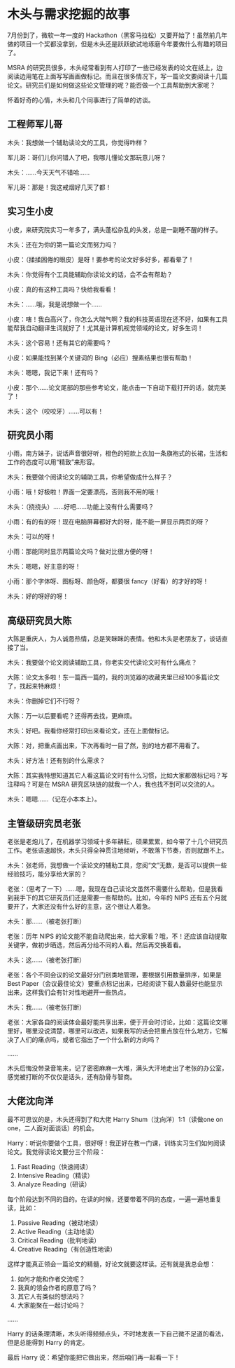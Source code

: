 # 木头与需求挖掘的故事

7月份到了，微软一年一度的 Hackathon（黑客马拉松）又要开始了！虽然前几年做的项目一个奖都没拿到，但是木头还是跃跃欲试地琢磨今年要做什么有趣的项目了。

MSRA 的研究员很多，木头经常看到有人打印了一些已经发表的论文在纸上，边阅读边用笔在上面写写画画做标记。而且在很多情况下，写一篇论文要阅读十几篇论文。研究员们是如何做这些论文管理的呢？能否做一个工具帮助到大家呢？

怀着好奇的心情，木头和几个同事进行了简单的访谈。

## 工程师军儿哥

木头：我想做一个辅助读论文的工具，你觉得咋样？

军儿哥：哥们儿你问错人了吧，我哪儿懂论文那玩意儿呀？

木头：......今天天气不错哈......

军儿哥：那是！我这戒烟好几天了都！

## 实习生小皮

小皮，来研究院实习一年多了，满头蓬松杂乱的头发，总是一副睡不醒的样子。

木头：还在为你的第一篇论文而努力吗？

小皮：（揉揉困倦的眼皮）是呀！要参考的论文好多好多，都看晕了！

木头：你觉得有个工具能辅助你读论文的话，会不会有帮助？

小皮：真的有这种工具吗？快给我看看！

木头：......哦，我是说想做一个......

小皮：嗐！我白高兴了，你怎么大喘气啊？我的科技英语现在还不好，如果有工具能帮我自动翻译生词就好了！尤其是计算机视觉领域的论文，好多生词！

木头：这个容易！还有其它的需要吗？

小皮：如果能找到某个关键词的 Bing（必应）搜素结果也很有帮助！

木头：嗯嗯，我记下来！还有吗？

小皮：那个......论文尾部的那些参考论文，能点击一下自动下载打开的话，就完美了！

木头：这个（咬咬牙）......可以有！

## 研究员小雨

小雨，南方妹子，说话声音很好听，橙色的短款上衣加一条旗袍式的长裙，生活和工作的态度可以用“精致”来形容。

木头：我要做个阅读论文的辅助工具，你希望做成什么样子？

小雨：哦！好极啦！界面一定要漂亮，否则我不用的哦！

木头：（挠挠头）......好吧......功能上没有什么需要吗？

小雨：有的有的呀！现在电脑屏幕都好大的呀，能不能一屏显示两页的呀？

木头：可以的呀！

小雨：那能同时显示两篇论文吗？做对比很方便的呀！

木头：嗯嗯，好主意的呀！

小雨：那个字体呀、图标呀、颜色呀，都要很 fancy（好看）的才好的呀！

木头：好的呀好的呀！

## 高级研究员大陈

大陈是重庆人，为人诚恳热情，总是笑眯眯的表情。他和木头是老朋友了，谈话直接了当。

木头：我要做个论文阅读辅助工具，你老实交代读论文时有什么痛点？

大陈：论文太多啦！东一篇西一篇的，我的浏览器的收藏夹里已经100多篇论文了，找起来特麻烦！

木头：你删掉它们不行呀？

大陈：万一以后要看呢？还得再去找，更麻烦。

木头：好吧。我看你经常打印出来看论文，还在上面做标记。

大陈：对，把重点画出来，下次再看时一目了然，别的地方都不用看了。

木头：好方法！还有别的什么需求？

大陈：其实我特想知道其它人看这篇论文时有什么习惯，比如大家都做标记吗？写注释吗？可是在 MSRA 研究区块链的就我一个人，我也找不到可以交流的人。

木头：嗯嗯......（记在小本本上）。

## 主管级研究员老张

老张是老炮儿了，在机器学习领域十多年耕耘，硕果累累，如今带了十几个研究员工作。老张语速超快，木头只得全神贯注地倾听，不敢落下节奏，否则就跟不上。

木头：张老师，我想做一个读论文的辅助工具，您阅“文”无数，是否可以提供一些经验技巧，能分享给大家的？

老张：（思考了一下）......嗯，我现在自己读论文虽然不需要什么帮助，但是我看到我手下的其它研究员们还是需要一些帮助的。比如，今年的 NIPS 还有五个月就要开了，大家还没有什么好的主意，这个很让人着急。

木头：那......（被老张打断）

老张：历年 NIPS 的论文能不能自动爬出来，给大家看？哦，不！还应该自动提取关键字，做初步晒选，然后再分给不同的人看。然后再交换着看。

木头：这......（被老张打断）

老张：各个不同会议的论文最好分门别类地管理，要根据引用数量排序，如果是 Best Paper（会议最佳论文）要重点标记出来，已经阅读下载人数最好也能显示出来，这样我们会有针对性地避开一些热点。

木头：我......（被老张打断）

老张：大家各自的阅读体会最好能共享出来，便于开会时讨论，比如：这篇论文哪里好，哪里没说清楚，哪里可以改进，如果我写的话会把重点放在什么地方，它解决了人们的痛点吗，或者它指出了一个什么新的方向吗？

......

木头后悔没带录音笔来，记了密密麻麻一大堆，满头大汗地走出了老张的办公室，感觉被打断的不仅仅是话头，还有肋骨与智商。

## 大佬沈向洋

最不可思议的是，木头还得到了和大佬 Harry Shum（沈向洋）1:1（读做one on one，二人面对面谈话）的机会。

Harry：听说你要做个工具，很好呀！我正好在教一门课，训练实习生们如何阅读论文。我觉得读论文要分三个阶段：

1. Fast Reading（快速阅读）
2. Intensive Reading（精读）
3. Analyze Reading（研读）

每个阶段达到不同的目的。在读的时候，还要带着不同的态度，一遍一遍地重复读，比如：

1. Passive Reading（被动地读）
2. Active Reading（主动地读）
3. Critical Reading（批判地读）
4. Creative Reading（有创造性地读）

这样才能真正领会一篇论文的精髓，好论文就要这样读。还有就是我总会想：

1. 如何才能和作者交流呢？
2. 我真的领会作者的原意了吗？
3. 其它人有类似的想法吗？
4. 大家能聚在一起讨论吗？

......

Harry 的话条理清晰，木头听得频频点头，不时地发表一下自己微不足道的看法，但是总能得到 Harry 的肯定。

最后 Harry 说：希望你能把它做出来，然后咱们再一起看一下！

